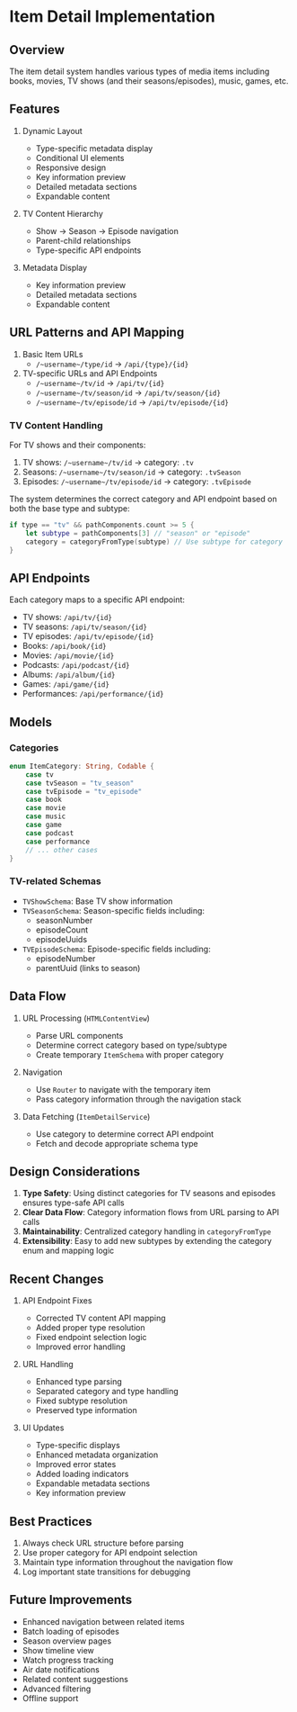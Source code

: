 # Item Detail Implementation

## Overview
The item detail system handles various types of media items including books, movies, TV shows (and their seasons/episodes), music, games, etc.

## Features
1. Dynamic Layout
   - Type-specific metadata display
   - Conditional UI elements
   - Responsive design
   - Key information preview
   - Detailed metadata sections
   - Expandable content

2. TV Content Hierarchy
   - Show → Season → Episode navigation
   - Parent-child relationships
   - Type-specific API endpoints

3. Metadata Display
   - Key information preview
   - Detailed metadata sections
   - Expandable content

## URL Patterns and API Mapping
1. Basic Item URLs
   - `/~username~/type/id` → `/api/{type}/{id}`
2. TV-specific URLs and API Endpoints
   - `/~username~/tv/id` → `/api/tv/{id}`
   - `/~username~/tv/season/id` → `/api/tv/season/{id}`
   - `/~username~/tv/episode/id` → `/api/tv/episode/{id}`

### TV Content Handling
For TV shows and their components:
1. TV shows: `/~username~/tv/id` → category: `.tv`
2. Seasons: `/~username~/tv/season/id` → category: `.tvSeason`
3. Episodes: `/~username~/tv/episode/id` → category: `.tvEpisode`

The system determines the correct category and API endpoint based on both the base type and subtype:
```swift
if type == "tv" && pathComponents.count >= 5 {
    let subtype = pathComponents[3] // "season" or "episode"
    category = categoryFromType(subtype) // Use subtype for category
}
```

## API Endpoints
Each category maps to a specific API endpoint:
- TV shows: `/api/tv/{id}`
- TV seasons: `/api/tv/season/{id}`
- TV episodes: `/api/tv/episode/{id}`
- Books: `/api/book/{id}`
- Movies: `/api/movie/{id}`
- Podcasts: `/api/podcast/{id}`
- Albums: `/api/album/{id}`
- Games: `/api/game/{id}`
- Performances: `/api/performance/{id}`

## Models
### Categories
```swift
enum ItemCategory: String, Codable {
    case tv
    case tvSeason = "tv_season"
    case tvEpisode = "tv_episode"
    case book
    case movie
    case music
    case game
    case podcast
    case performance
    // ... other cases
}
```

### TV-related Schemas
- `TVShowSchema`: Base TV show information
- `TVSeasonSchema`: Season-specific fields including:
  - seasonNumber
  - episodeCount
  - episodeUuids
- `TVEpisodeSchema`: Episode-specific fields including:
  - episodeNumber
  - parentUuid (links to season)

## Data Flow
1. URL Processing (`HTMLContentView`)
   - Parse URL components
   - Determine correct category based on type/subtype
   - Create temporary `ItemSchema` with proper category

2. Navigation
   - Use `Router` to navigate with the temporary item
   - Pass category information through the navigation stack

3. Data Fetching (`ItemDetailService`)
   - Use category to determine correct API endpoint
   - Fetch and decode appropriate schema type

## Design Considerations
1. **Type Safety**: Using distinct categories for TV seasons and episodes ensures type-safe API calls
2. **Clear Data Flow**: Category information flows from URL parsing to API calls
3. **Maintainability**: Centralized category handling in `categoryFromType`
4. **Extensibility**: Easy to add new subtypes by extending the category enum and mapping logic

## Recent Changes
1. API Endpoint Fixes
   - Corrected TV content API mapping
   - Added proper type resolution
   - Fixed endpoint selection logic
   - Improved error handling

2. URL Handling
   - Enhanced type parsing
   - Separated category and type handling
   - Fixed subtype resolution
   - Preserved type information

3. UI Updates
   - Type-specific displays
   - Enhanced metadata organization
   - Improved error states
   - Added loading indicators
   - Expandable metadata sections
   - Key information preview

## Best Practices
1. Always check URL structure before parsing
2. Use proper category for API endpoint selection
3. Maintain type information throughout the navigation flow
4. Log important state transitions for debugging

## Future Improvements
- Enhanced navigation between related items
- Batch loading of episodes
- Season overview pages
- Show timeline view
- Watch progress tracking
- Air date notifications
- Related content suggestions
- Advanced filtering
- Offline support 